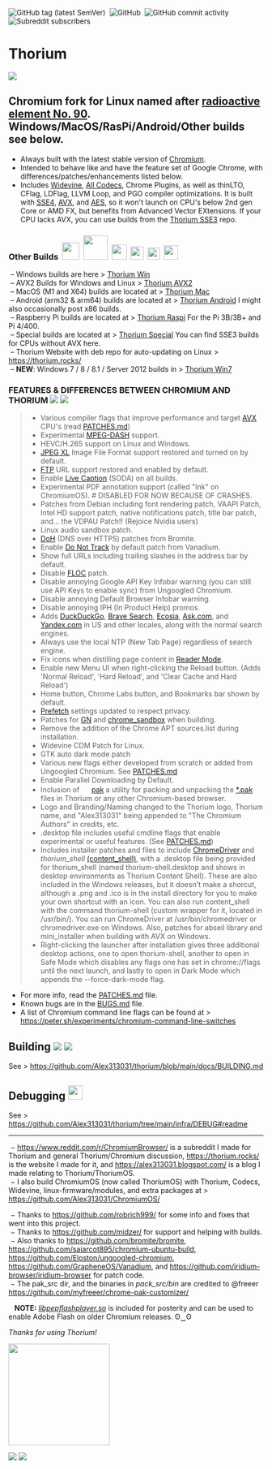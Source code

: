 ![GitHub tag (latest SemVer)](https://img.shields.io/github/v/tag/alex313031/thorium?label=Version%3A) &nbsp;![GitHub](https://img.shields.io/github/license/alex313031/thorium?color=green&label=License%3A) &nbsp;![GitHub commit activity](https://img.shields.io/github/commit-activity/w/alex313031/thorium?color=blueviolet&label=Commit%20Activity%3A) &nbsp;![Subreddit subscribers](https://img.shields.io/reddit/subreddit-subscribers/ChromiumBrowser?style=social)
# Thorium

<img src="https://github.com/Alex313031/thorium/blob/main/logos/NEW/thorium_ver_2048_grey_old.png">

## Chromium fork for Linux named after [radioactive element No. 90](https://en.wikipedia.org/wiki/Thorium). Windows/MacOS/RasPi/Android/Other builds see below.

- Always built with the latest stable version of [Chromium](https://www.chromium.org/).
- Intended to behave like and have the feature set of Google Chrome, with differences/patches/enhancements listed below.
- Includes [Widevine](https://www.widevine.com/), [All Codecs](https://tools.woolyss.com/html5-audio-video-tester/), Chrome Plugins, as well as thinLTO, CFlag, LDFlag, LLVM Loop, and PGO compiler optimizations. It is built with [SSE4](https://en.wikipedia.org/wiki/SSE4), [AVX](https://en.wikipedia.org/wiki/Advanced_Vector_Extensions), and [AES](https://en.wikipedia.org/wiki/AES_instruction_set), so it won't launch on CPU's below 2nd gen Core or AMD FX, but benefits from Advanced Vector EXtensions. If your CPU lacks AVX, you can use builds from the [Thorium SSE3](https://github.com/Alex313031/Thorium-SSE3) repo.
### Other Builds &nbsp;<img src="https://github.com/Alex313031/thorium/blob/main/logos/STAGING/winflag_animated.gif" width="34"> &nbsp;<img src="https://github.com/Alex313031/thorium/blob/main/logos/STAGING/AVX2.png" width="48"> &nbsp;<img src="https://github.com/Alex313031/thorium/blob/main/logos/STAGING/apple.png" width="30"> &nbsp;<img src="https://github.com/Alex313031/thorium/blob/main/logos/STAGING/Android_Robot.svg" width="26"> &nbsp;<img src="https://github.com/Alex313031/thorium/blob/main/logos/STAGING/Raspberry_Pi_Logo.svg" width="24"> &nbsp;<img src="https://raw.githubusercontent.com/Alex313031/thorium-win7/main/logos/STAGING/win7/compatible-with-windows-7.png" width="28">
&nbsp;&ndash; Windows builds are here > [Thorium Win](https://github.com/Alex313031/Thorium-Win) \
&nbsp;&ndash; AVX2 Builds for Windows and Linux > [Thorium AVX2](https://github.com/Alex313031/Thorium-AVX2) \
&nbsp;&ndash; MacOS (M1 and X64) builds are located at > [Thorium Mac](https://github.com/Alex313031/Thorium-Mac) \
&nbsp;&ndash; Android (arm32 & arm64) builds are located at > [Thorium Android](https://github.com/Alex313031/Thorium-Android) I might also occasionally post x86 builds. \
&nbsp;&ndash; Raspberry Pi builds are located at > [Thorium Raspi](https://github.com/Alex313031/Thorium-Raspi) For the Pi 3B/3B+ and Pi 4/400. \
&nbsp;&ndash; Special builds are located at > [Thorium Special](https://github.com/Alex313031/Thorium-SSE3) You can find SSE3 builds for CPUs without AVX here. \
&nbsp;&ndash; Thorium Website with deb repo for auto-updating on Linux > https://thorium.rocks/ \
&nbsp;&ndash; __NEW__: Windows 7 / 8 / 8.1 / Server 2012 builds in > [Thorium Win7](https://github.com/Alex313031/thorium-win7)

### FEATURES & DIFFERENCES BETWEEN CHROMIUM AND THORIUM <img src="https://github.com/Alex313031/thorium/blob/main/logos/NEW/bulb_light.svg#gh-dark-mode-only"> <img src="https://github.com/Alex313031/thorium/blob/main/logos/NEW/bulb_dark.svg#gh-light-mode-only">
> - Various compiler flags that improve performance and target [AVX](https://en.wikipedia.org/wiki/Advanced_Vector_Extensions) CPU's (read [PATCHES.md](https://github.com/Alex313031/thorium/blob/main/docs/PATCHES.md))
> - Experimental [MPEG-DASH](https://en.wikipedia.org/wiki/Dynamic_Adaptive_Streaming_over_HTTP) support.
> - HEVC/H.265 support on Linux and Windows.
> - [JPEG XL](https://jpeg.org/jpegxl/) Image File Format support restored and turned on by default.
> - [FTP](https://en.wikipedia.org/wiki/File_Transfer_Protocol) URL support restored and enabled by default.
> - Enable [Live Caption](https://support.google.com/chrome/answer/10538231?hl) (SODA) on all builds.
> - Experimental PDF annotation support (called "Ink" on ChromiumOS). # DISABLED FOR NOW BECAUSE OF CRASHES.
> - Patches from Debian including font rendering patch, VAAPI Patch, Intel HD support patch, native notifications patch, title bar patch, and... the VDPAU Patch!! (Rejoice Nvidia users)
> - Linux audio sandbox patch.
> - [DoH](https://en.wikipedia.org/wiki/DNS_over_HTTPS) (DNS over HTTPS) patches from Bromite.
> - Enable [Do Not Track](https://allaboutdnt.com/) by default patch from Vanadium.
> - Show full URLs including trailing slashes in the address bar by default.
> - Disable [FLOC](https://en.wikipedia.org/wiki/Federated_Learning_of_Cohorts) patch.
> - Disable annoying Google API Key Infobar warning (you can still use API Keys to enable sync) from Ungoogled Chromium.
> - Disable annoying Default Browser Infobar warning.
> - Disable annoying IPH (In Product Help) promos.
> - Adds [DuckDuckGo](https://duckduckgo.com/), [Brave Search](https://search.brave.com/), [Ecosia](https://www.ecosia.org/), [Ask.com](https://www.ask.com/), and [Yandex.com](https://yandex.com/) in US and other locales, along with the normal search engines.
> - Always use the local NTP (New Tab Page) regardless of search engine.
> - Fix icons when distilling page content in [Reader Mode](https://www.howtogeek.com/423643/how-to-use-google-chromes-hidden-reader-mode/).
> - Enable new Menu UI when right-clicking the Reload button. (Adds 'Normal Reload', 'Hard Reload', and 'Clear Cache and Hard Reload')
> - Home button, Chrome Labs button, and Bookmarks bar shown by default.
> - [Prefetch](https://www.chromium.org/developers/design-documents/dns-prefetching/) settings updated to respect privacy.
> - Patches for [GN](https://chromium.googlesource.com/chromium/src/tools/gn/+/48062805e19b4697c5fbd926dc649c78b6aaa138/README.md) and [chrome_sandbox](https://chromium.googlesource.com/chromium/src/+/HEAD/docs/design/sandbox.md) when building.
> - Remove the addition of the Chrome APT sources.list during installation.
> - Widevine CDM Patch for Linux.
> - GTK auto dark mode patch
> - Various new flags either developed from scratch or added from Ungoogled Chromium. See [PATCHES.md](https://github.com/Alex313031/thorium/blob/main/docs/PATCHES.md)
> - Enable Parallel Downloading by Default.
> - Inclusion of <img src="https://github.com/Alex313031/thorium/blob/main/logos/STAGING/pak.png" width="16"> [pak](https://github.com/Alex313031/thorium/tree/main/pak_src#readme) a utility for packing and unpacking the [&#42;.pak](https://textslashplain.com/2022/05/03/chromium-internals-pak-files/) files in Thorium or any other Chromium-based browser.
> - Logo and Branding/Naming changed to the Thorium logo, Thorium name, and "Alex313031" being appended to "The Chromium Authors" in credits, etc.
> - .desktop file includes useful cmdline flags that enable experimental or useful features. (See [PATCHES.md](https://github.com/Alex313031/thorium/blob/main/docs/PATCHES.md))
> - Includes installer patches and files to include [ChromeDriver](https://chromedriver.chromium.org/home) and *thorium_shell* [(content_shell)](https://chromium.googlesource.com/chromium/src/+/HEAD/docs/testing/web_tests_in_content_shell.md), with a .desktop file being provided for thorium_shell (named thorium-shell.desktop and shows in desktop environments as Thorium Content Shell). These are also included in the Windows releases, but it doesn't make a shorcut, although a .png and .ico is in the install directory for you to make your own shortcut with an icon. You can also run content_shell with the command thorium-shell (custom wrapper for it, located in /usr/bin/). You can run ChromeDriver at /usr/bin/chromedriver or chromedriver.exe on Windows. Also, patches for abseil library and mini_installer when building with AVX on Windows.
> - Right-clicking the launcher after installation gives three additional desktop actions, one to open thorium-shell, another to open in Safe Mode which disables any flags one has set in chrome://flags until the next launch, and lastly to open in Dark Mode which appends the --force-dark-mode flag.
- For more info, read the [PATCHES.md](https://github.com/Alex313031/thorium/blob/main/docs/PATCHES.md) file.
- Known bugs are in the [BUGS.md](https://github.com/Alex313031/thorium/blob/main/infra/BUGS.md) file.
- A list of Chromium command line flags can be found at > https://peter.sh/experiments/chromium-command-line-switches

## Building <img src="https://github.com/Alex313031/thorium/blob/main/logos/NEW/build_light.svg#gh-dark-mode-only"> <img src="https://github.com/Alex313031/thorium/blob/main/logos/NEW/build_dark.svg#gh-light-mode-only">
See > https://github.com/Alex313031/thorium/blob/main/docs/BUILDING.md

## Debugging <img src="https://github.com/Alex313031/thorium/blob/main/logos/STAGING/bug.svg" width="28">
See > https://github.com/Alex313031/thorium/tree/main/infra/DEBUG#readme

-------
&nbsp;&minus; https://www.reddit.com/r/ChromiumBrowser/ is a subreddit I made for Thorium and general Thorium/Chromium discussion, https://thorium.rocks/ is the website I made for it, and https://alex313031.blogspot.com/ is a blog I made relating to Thorium/ThoriumOS. \
&nbsp;&minus; I also build ChromiumOS (now called ThoriumOS) with Thorium, Codecs, Widevine, linux-firmware/modules, and extra packages at > https://github.com/Alex313031/ChromiumOS/

&nbsp;&minus; Thanks to https://github.com/robrich999/ for some info and fixes that went into this project.\
&nbsp;&minus; Thanks to https://github.com/midzer/ for support and helping with builds. \
&nbsp;&minus; Also thanks to https://github.com/bromite/bromite, https://github.com/saiarcot895/chromium-ubuntu-build, https://github.com/Eloston/ungoogled-chromium, https://github.com/GrapheneOS/Vanadium, and https://github.com/iridium-browser/iridium-browser for patch code. \
&nbsp;&minus; The pak_src dir, and the binaries in *pack_src/bin* are credited to @freeer https://github.com/myfreeer/chrome-pak-customizer/

&nbsp;&nbsp; __NOTE:__ [*libpepflashplayer.so*](https://github.com/Alex313031/thorium/blob/main/infra/libpepflashplayer.so) is included for posterity and can be used to enable Adobe Flash on older Chromium releases. ʘ‿ʘ

*Thanks for using Thorium!*

<img src="https://github.com/Alex313031/thorium/blob/main/logos/STAGING/Thorium90_504.jpg" width="200">

<img src="https://github.com/Alex313031/thorium/blob/main/logos/STAGING/GitHub/GitHub-Mark-Light-32px.png#gh-dark-mode-only"> <img src="https://github.com/Alex313031/thorium/blob/main/logos/STAGING/GitHub/GitHub-Mark-32px.png#gh-light-mode-only">
